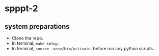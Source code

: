 # spppt-2

## system preparations
- Clone the repo.
- In terminal, `make setup`.
- In terminal, `source .venv/bin/activate`, before run any python scripts.